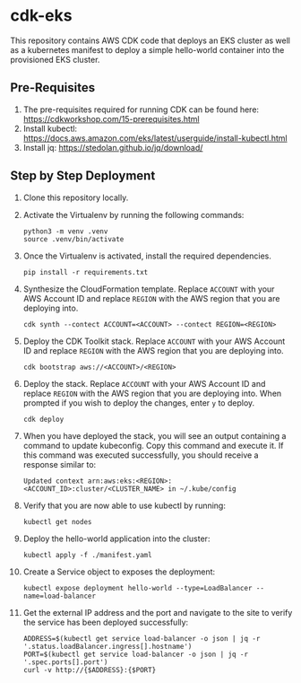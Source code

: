 # cdk-eks

This repository contains AWS CDK code that deploys an EKS cluster as well as a kubernetes manifest
to deploy a simple hello-world container into the provisioned EKS cluster.

## Pre-Requisites
1. The pre-requisites required for running CDK can be found here: https://cdkworkshop.com/15-prerequisites.html
2. Install kubectl: https://docs.aws.amazon.com/eks/latest/userguide/install-kubectl.html
3. Install jq: https://stedolan.github.io/jq/download/

## Step by Step Deployment
1. Clone this repository locally.

2. Activate the Virtualenv by running the following commands:
    ```
    python3 -m venv .venv
    source .venv/bin/activate
    ```

3. Once the Virtualenv is activated, install the required dependencies.
    ```
    pip install -r requirements.txt
    ```

4. Synthesize the CloudFormation template. Replace `ACCOUNT` with your AWS Account ID and replace `REGION`
   with the AWS region that you are deploying into.
    ```
    cdk synth --contect ACCOUNT=<ACCOUNT> --contect REGION=<REGION>
    ```

5. Deploy the CDK Toolkit stack. Replace `ACCOUNT` with your AWS Account ID and replace `REGION`
   with the AWS region that you are deploying into.
    ```
    cdk bootstrap aws://<ACCOUNT>/<REGION>
    ```

6. Deploy the stack. Replace `ACCOUNT` with your AWS Account ID and replace `REGION`
   with the AWS region that you are deploying into. When prompted if you wish to deploy
   the changes, enter `y` to deploy.
   ```
   cdk deploy
   ```

7. When you have deployed the stack, you will see an output containing a command to update
   kubeconfig. Copy this command and execute it. If this command was executed successfully, you 
   should receive a response similar to: 
    ```
    Updated context arn:aws:eks:<REGION>:<ACCOUNT_ID>:cluster/<CLUSTER_NAME> in ~/.kube/config
    ```

8. Verify that you are now able to use kubectl by running:
    ```
    kubectl get nodes
    ```

9. Deploy the hello-world application into the cluster:
    ```
    kubectl apply -f ./manifest.yaml 
    ```

10. Create a Service object to exposes the deployment:
    ```
    kubectl expose deployment hello-world --type=LoadBalancer --name=load-balancer
    ```

11. Get the external IP address and the port and navigate to the site to verify the service has been
    deployed successfully:
    ```
    ADDRESS=$(kubectl get service load-balancer -o json | jq -r '.status.loadBalancer.ingress[].hostname')
    PORT=$(kubectl get service load-balancer -o json | jq -r '.spec.ports[].port')
    curl -v http://{$ADDRESS}:{$PORT}
    ```
 